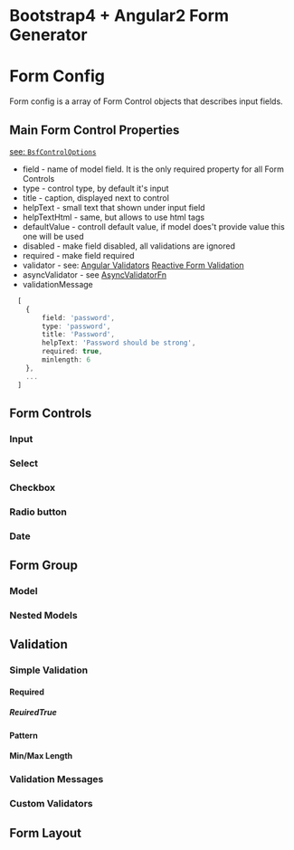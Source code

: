 # Bootstrap4 + Angular2 Form Generator

# Form Config

Form config is a array of Form Control objects that describes input fields.

## Main Form Control Properties

[see: `BsfControlOptions`](.\docs\src\bsf.options.ts)

* field - name of model field. It is the only required property for all Form Controls
* type - control type, by default it's input 
* title - caption, displayed next to control
* helpText - small text that shown under input field
* helpTextHtml - same, but allows to use html tags
* defaultValue - controll default value, if model does't provide value this one will be used
* disabled - make field disabled, all validations are ignored
* required - make field required
* validator - see: [Angular Validators](https://angular.io/docs/ts/latest/api/forms/index/Validators-class.html) [Reactive Form Validation](https://angular.io/docs/ts/latest/cookbook/form-validation.html#!#reactive)
* asyncValidator - see [AsyncValidatorFn](https://angular.io/docs/ts/latest/api/forms/index/AsyncValidatorFn-interface.html)
* validationMessage

```typescript
  [
    {
        field: 'password',
        type: 'password',
        title: 'Password',
        helpText: 'Password should be strong',
        required: true,
        minlength: 6
    },
    ...
  ]

```
## Form Controls

### Input

### Select

### Checkbox

### Radio button

### Date


## Form Group

### Model
### Nested Models


## Validation

### Simple Validation

#### Required
##### ReuiredTrue
#### Pattern
#### Min/Max Length

### Validation Messages

### Custom Validators


## Form Layout
